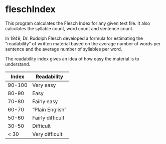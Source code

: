 # fleschIndex

This program calculates the Flesch Index for any given text file. It also calculates the syllable count, word count and sentence count.

In 1949, Dr. Rudolph Flesch developed a formula for estimating the “readability” of written 
material based on the average number of words per sentence and the average number of 
syllables per word.

The readability index gives an idea of how easy the material is to understand.


| Index  | Readability |
| ------------- | ------------- |
| 90-100 | Very easy |
| 80-90  | Easy |
|70-80 | Fairly easy |
|60-70 | “Plain English” |
|50-60 | Fairly difficult |
|30-50 | Difficult |
|< 30 | Very difficult |
